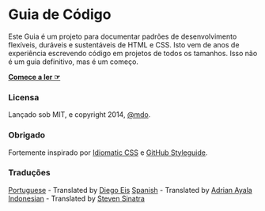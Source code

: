 # Guia de Código

Este Guia é um projeto para documentar padrões de desenvolvimento flexíveis, duráveis e sustentáveis de HTML e CSS. Isto vem de anos de experiência escrevendo código em projetos de todos os tamanhos. Isso não é um guia definitivo, mas é um começo.

**[Comece a ler ☞](http://diegoeis.github.io/code-guide/pt-br.html)**

### Licensa

Lançado sob MIT, e copyright 2014, [@mdo](http://twitter.com/mdo/).

### Obrigado

Fortemente inspirado por [Idiomatic CSS](https://github.com/necolas/idiomatic-css) e [GitHub Styleguide](http://github.com/styleguide).

### Traduções

[Portuguese](http://diegoeis.github.io/code-guide/) - Translated by [Diego Eis](http://tableless.com.br/)
[Spanish](http://adrianayala.mx/code-guide/es/) - Translated by [Adrian Ayala](http://adrianayala.mx/)
[Indonesian](http://diagramatics.github.io/code-guide-id) - Translated by [Steven Sinatra](http://diagramatics.me)
